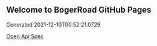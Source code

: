 ## Welcome to BogerRoad GitHub Pages

Generated 2021-12-10T00:52:21.0729

[Open Api Spec](./openapi.yaml)
